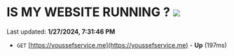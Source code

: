 # IS MY WEBSITE RUNNING ? [![](https://img.shields.io/static/v1?label=Sponsor&message=%E2%9D%A4&logo=GitHub&color=%23fe8e86)](https://github.com/sponsors/<username>)

Last updated: **1/27/2024, 7:31:46 PM**

- `GET` [https://youssefservice.me](https://youssefservice.me) - **Up** (197ms)
